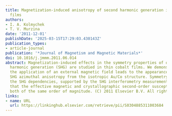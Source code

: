 ```yaml
---
title: Magnetization-induced anisotropy of second harmonic generation in thin cobalt
  films
authors:
- I. A. Kolmychek
- T. V. Murzina
date: '2011-12-01'
publishDate: '2025-03-15T17:29:03.430143Z'
publication_types:
- article-journal
publication: '*Journal of Magnetism and Magnetic Materials*'
doi: 10.1016/j.jmmm.2011.06.014
abstract: Magnetization-induced effects in the symmetry properties of optical second
  harmonic generation (SHG) are studied in thin cobalt films. We demonstrate that
  the application of an external magnetic field leads to the appearance of a strong
  SHG azimuthal anisotropy from the isotropic Au/Co structure. Symmetry analysis of
  the SHG dependencies, supported by the SHG interferometry measurements, indicates
  that the effective magnetic and crystallographic second-order susceptibilities are
  both of the same order of magnitude. (C) 2011 Elsevier B.V. All rights reserved.
links:
- name: URL
  url: https://linkinghub.elsevier.com/retrieve/pii/S0304885311003684
---
```

